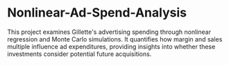 # Nonlinear-Ad-Spend-Analysis
This project examines Gillette's advertising spending through nonlinear regression and Monte Carlo simulations. It quantifies how margin and sales multiple influence ad expenditures, providing insights into whether these investments consider potential future acquisitions.
